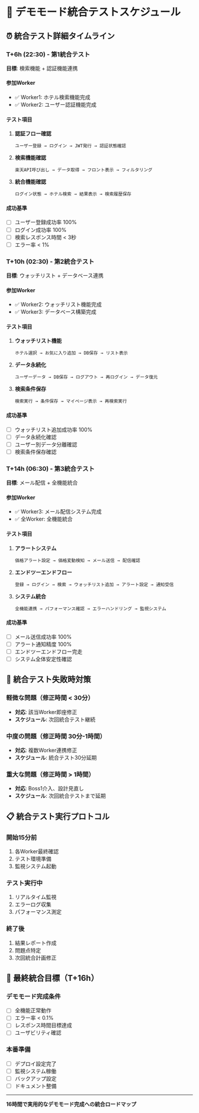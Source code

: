 # 🔄 デモモード統合テストスケジュール

## ⏰ 統合テスト詳細タイムライン

### T+6h (22:30) - 第1統合テスト
**目標**: 検索機能 + 認証機能連携

#### 参加Worker
- ✅ Worker1: ホテル検索機能完成
- ✅ Worker2: ユーザー認証機能完成

#### テスト項目
1. **認証フロー確認**
   ```
   ユーザー登録 → ログイン → JWT発行 → 認証状態確認
   ```

2. **検索機能確認**
   ```
   楽天API呼び出し → データ取得 → フロント表示 → フィルタリング
   ```

3. **統合機能確認**
   ```
   ログイン状態 → ホテル検索 → 結果表示 → 検索履歴保存
   ```

#### 成功基準
- [ ] ユーザー登録成功率 100%
- [ ] ログイン成功率 100%
- [ ] 検索レスポンス時間 < 3秒
- [ ] エラー率 < 1%

### T+10h (02:30) - 第2統合テスト
**目標**: ウォッチリスト + データベース連携

#### 参加Worker
- ✅ Worker2: ウォッチリスト機能完成
- ✅ Worker3: データベース構築完成

#### テスト項目
1. **ウォッチリスト機能**
   ```
   ホテル選択 → お気に入り追加 → DB保存 → リスト表示
   ```

2. **データ永続化**
   ```
   ユーザーデータ → DB保存 → ログアウト → 再ログイン → データ復元
   ```

3. **検索条件保存**
   ```
   検索実行 → 条件保存 → マイページ表示 → 再検索実行
   ```

#### 成功基準
- [ ] ウォッチリスト追加成功率 100%
- [ ] データ永続化確認
- [ ] ユーザー別データ分離確認
- [ ] 検索条件保存確認

### T+14h (06:30) - 第3統合テスト
**目標**: メール配信 + 全機能統合

#### 参加Worker
- ✅ Worker3: メール配信システム完成
- ✅ 全Worker: 全機能統合

#### テスト項目
1. **アラートシステム**
   ```
   価格アラート設定 → 価格変動検知 → メール送信 → 配信確認
   ```

2. **エンドツーエンドフロー**
   ```
   登録 → ログイン → 検索 → ウォッチリスト追加 → アラート設定 → 通知受信
   ```

3. **システム統合**
   ```
   全機能連携 → パフォーマンス確認 → エラーハンドリング → 監視システム
   ```

#### 成功基準
- [ ] メール送信成功率 100%
- [ ] アラート通知精度 100%
- [ ] エンドツーエンドフロー完走
- [ ] システム全体安定性確認

## 🚨 統合テスト失敗時対策

### 軽微な問題（修正時間 < 30分）
- **対応**: 該当Worker即座修正
- **スケジュール**: 次回統合テスト継続

### 中度の問題（修正時間 30分-1時間）
- **対応**: 複数Worker連携修正
- **スケジュール**: 統合テスト30分延期

### 重大な問題（修正時間 > 1時間）
- **対応**: Boss1介入、設計見直し
- **スケジュール**: 次回統合テストまで延期

## 📋 統合テスト実行プロトコル

### 開始15分前
1. 各Worker最終確認
2. テスト環境準備
3. 監視システム起動

### テスト実行中
1. リアルタイム監視
2. エラーログ収集
3. パフォーマンス測定

### 終了後
1. 結果レポート作成
2. 問題点特定
3. 次回統合計画修正

## 🎯 最終統合目標（T+16h）

### デモモード完成条件
- [ ] 全機能正常動作
- [ ] エラー率 < 0.1%
- [ ] レスポンス時間目標達成
- [ ] ユーザビリティ確認

### 本番準備
- [ ] デプロイ設定完了
- [ ] 監視システム稼働
- [ ] バックアップ設定
- [ ] ドキュメント整備

---
**16時間で実用的なデモモード完成への統合ロードマップ**